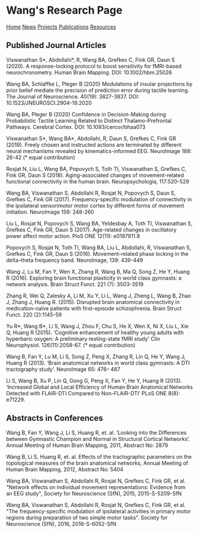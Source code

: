 # Wang's Research Page

[Home](https://bin-a-wang-lab.github.io/Home/)  [News](https://bin-a-wang-lab.github.io/News/)  [Projects](https://bin-a-wang-lab.github.io/Projects/)   [Publications](https://bin-a-wang-lab.github.io/Publications/)  [Resources](https://bin-a-wang-lab.github.io/Resources/)

## Published Journal Articles

Viswanathan S*, Abdollahi*, R,  Wang BA, Grefkes C, Fink GR, Daun S (2020). A response-locking protocol to boost sensitivity for fMRI-based neurochronometry. Human Brain Mapping. DOI: 10.1002/hbm.25026

Wang BA, Schlaffke L, Pleger B (2020) Modulations of insular projections by prior belief mediate the precision of prediction error during tactile learning. The Journal of Neuroscience. 40(19): 3827-3837. DOI: 10.1523/JNEUROSCI.2904-19.2020

Wang BA, Pleger B (2020) Confidence in Decision-Making during Probabilistic Tactile Learning Related to Distinct Thalamo-Prefrontal Pathways. Cerebral Cortex. DOI: 10.1093/cercor/bhaa073

Viswanathan S*, Wang BA*, Abdollahi, R, Daun S, Grefkes C, Fink GR (2019). Freely chosen and instructed actions are terminated by different neural mechanisms revealed by kinematics-informed EEG. NeuroImage 188: 26-42 (* equal contribution)

Rosjat N, Liu L, Wang BA, Popovych S, Toth TI, Viswanathan S, Grefkes C, Fink GR, Daun S (2018). Aging-associated changes of movement-related functional connectivity in the human brain. Neuropsychologia, 117:520-529

Wang BA, Viswanathan S, Abdollahi R, Rosjat N, Popovych S, Daun S, Grefkes C, Fink GR (2017). Frequency-specific modulation of connectivity in the ipsilateral sensorimotor motor cortex by different forms of movement initiation. NeuroImage 159: 248-260

Liu L, Rosjat N, Popovych S, Wang BA, Yeldesbay A, Toth TI, Viswanathan S, Grefkes C, Fink GR, Daun S (2017). Age-related changes in oscillatory power affect motor action. PloS ONE 12(11): e0187911.8

Popovych S, Rosjat N, Toth TI, Wang BA, Liu L, Abdollahi, R, Viswanathan S, Grefkes C, Fink GR, Daun S (2016). Movement-related phase locking in the delta–theta frequency band. NeuroImage, 139: 439-449

Wang J, Lu M, Fan Y, Wen X, Zhang R, Wang B, Ma Q, Song Z, He Y, Huang R (2016). Exploring brain functional plasticity in world class gymnasts: a network analysis. Brain Struct Funct. 221 (7): 3503-3519

Zhang R, Wei Q, Zalesky A, Li M, Xu Y, Li L, Wang J, Zheng L, Wang B, Zhao J, Zhang J, Huang R. (2015). Disrupted brain anatomical connectivity in medication-naïve patients with first-episode schizophrenia. Brain Struct Funct. 220 (2):1145-59

Yu R*, Wang B*, Li S, Wang J, Zhou F, Chu S, He X, Wen X, Ni X, Liu L, Xie Q, Huang R (2015). ‘Cognitive enhancement of healthy young adults with hyperbaric oxygen: A preliminary resting-state fMRI study’ Clin Neurophysiol. 126(11):2058-67. (* equal contribution)

Wang B, Fan Y, Lu M, Li S, Song Z, Peng X, Zhang R, Lin Q, He Y, Wang J, Huang R (2013). ‘Brain anatomical networks in world class gymnasts: A DTI tractography study’. NeuroImage 65: 476– 487

Li S, Wang B, Xu P, Lin Q, Gong G, Peng X, Fan Y, He Y, Huang R (2013). ‘Increased Global and Local Efficiency of Human Brain Anatomical Networks Detected with FLAIR-DTI Compared to Non-FLAIR-DTI’ PLoS ONE 8(8): e71229.

## Abstracts in Conferences

Wang B, Fan Y, Wang J, Li S, Huang R, et. al. ‘Looking into the Differences between Gymnastic Champion and Normal in Structural Cortical Networks’. Annual Meeting of Human Brain Mapping, 2011, Abstract No: 2879

Wang B, Li S, Huang R, et. al. Effects of the tractographic parameters on the topological measures of the brain anatomical networks, Annual Meeting of Human Brain Mapping, 2012, Abstract No: 5404

Wang BA, Viswanathan S, Abdollahi R, Rosjat N, Grefkes C, Fink GR, et al. "Network effects on individual movement representations: Evidence from an EEG study", Society for Neuroscience (SfN), 2015, 2015-S-5209-SfN 

Wang BA, Viswanathan S, Abdollahi R, Rosjat N, Grefkes C, Fink GR, et al. "The frequency-specific modulation of ipsilateral activities in primary motor regions during preparation of two simple motor tasks". Society for Neuroscience (SfN), 2016, 2016-S-6052-SfN
